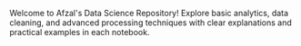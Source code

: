 Welcome to Afzal's Data Science Repository! Explore basic analytics, data cleaning, and advanced processing techniques with clear explanations and practical examples in each notebook.
